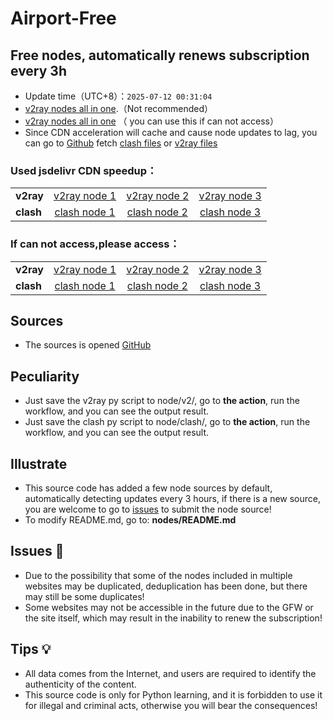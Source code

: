 # Airport-Free
## Free nodes, automatically renews subscription every 3h

- Update time（UTC+8）：`2025-07-12 00:31:04`
- [v2ray nodes all in one](https://github.com/sclyxcn/airport-free/blob/main/v2ray.txt).（Not recommended）
- [v2ray nodes all in one](https://git.mokoc.live/https://github.com/sclyxcn/airport-free/blob/main/v2ray.txt) （ you can use this if can not access）
- Since CDN acceleration will cache and cause node updates to lag, you can go to [Github](https://github.com/sclyxcn/airport-free) fetch [clash files](https://github.com/sclyxcn/airport-free/tree/main/clash) or [v2ray files](https://github.com/sclyxcn/airport-free/tree/main/v2ray)

### Used jsdelivr CDN speedup：

<table style="width:90%">
<tr><td><strong>v2ray</strong></td>
<td align="center"><a href="https://github.com/sclyxcn/airport-free/blob/main/v2ray/clashnodecc.txt">v2ray node 1</a></td>
<td align="center"><a href="https://github.com/sclyxcn/airport-free/blob/main/v2ray/naidounode.txt">v2ray node 2</a></td>
<td align="center"><a href="https://github.com/sclyxcn/airport-free/blob/main/v2ray/v2rayshare.txt">v2ray node 3</a></td>


</tr>
<tr><td><strong>clash</strong></td>
<td align="center"><a href="https://github.com/sclyxcn/airport-free/blob/main/clash/clashnodecc.txt">clash node 1</a></td>
<td align="center"><a href="https://github.com/sclyxcn/airport-free/blob/main/clash/naidounode.txt">clash node 2</a></td>
<td align="center"><a href="https://github.com/sclyxcn/airport-free/blob/main/clash/v2rayshare.txt">clash node 3</a></td>


</tr>
</table>

### If can not access,please access：

<table style="width:90%">
<tr><td><strong>v2ray</strong></td>
<td align="center"><a href="https://git.mokoc.live/https://raw.githubusercontent.com/sclyxcn/airport-free/blob/main/v2ray/clashnodecc.txt">v2ray node 1</a></td>
<td align="center"><a href="https://git.mokoc.live/https://raw.githubusercontent.com/sclyxcn/airport-free/blob/main/v2ray/naidounode.txt">v2ray node 2</a></td>
<td align="center"><a href="https://git.mokoc.live/https://raw.githubusercontent.com/sclyxcn/airport-free/blob/main/v2ray/v2rayshare.txt">v2ray node 3</a></td>


</tr>
<tr><td><strong>clash</strong></td>
<td align="center"><a href="https://git.mokoc.live/https://raw.githubusercontent.com/sclyxcn/airport-free/blob/main/clash/clashnodecc.txt">clash node 1</a></td>
<td align="center"><a href="https://git.mokoc.live/https://raw.githubusercontent.com/sclyxcn/airport-free/blob/main/clash/naidounode.txt">clash node 2</a></td>
<td align="center"><a href="https://git.mokoc.live/https://raw.githubusercontent.com/sclyxcn/airport-free/blob/main/clash/v2rayshare.txt">clash node 3</a></td>


</tr>
</table>

## Sources
- The sources is opened [GitHub](https://github.com/xiaoji235/airport-free/tree/main)

## Peculiarity
- Just save the v2ray py script to node/v2/, go to <strong>the action</strong>, run the workflow, and you can see the output result.
- Just save the clash py script to node/clash/, go to <strong>the action</strong>, run the workflow, and you can see the output result.

## Illustrate
- This source code has added a few node sources by default, automatically detecting updates every 3 hours, if there is a new source, you are welcome to go to [issues](https://github.com/xiaoji235/airport-free/issues) to submit the node source!
- To modify README.md, go to: <strong>nodes/README.md</strong>

## Issues 🐞
- Due to the possibility that some of the nodes included in multiple websites may be duplicated, deduplication has been done, but there may still be some duplicates!
- Some websites may not be accessible in the future due to the GFW or the site itself, which may result in the inability to renew the subscription!

## Tips 💡
- All data comes from the Internet, and users are required to identify the authenticity of the content.
- This source code is only for Python learning, and it is forbidden to use it for illegal and criminal acts, otherwise you will bear the consequences!
